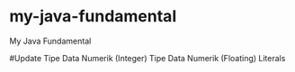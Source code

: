 # my-java-fundamental
My Java Fundamental 

#Update
Tipe Data Numerik (Integer)
Tipe Data Numerik (Floating)
Literals
